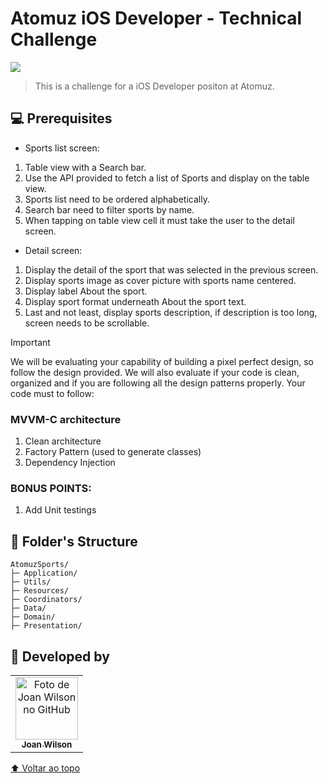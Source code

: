 # Atomuz iOS Developer - Technical Challenge

<!---Esses são exemplos. Veja https://shields.io para outras pessoas ou para personalizar este conjunto de escudos. Você pode querer incluir dependências, status do projeto e informações de licença aqui--->

<img src="https://img.shields.io/badge/Swift-FA7343?style=for-the-badge&logo=swift&logoColor=white">

> This is a challenge for a iOS Developer positon at Atomuz. 
> 

## 💻 Prerequisites
- Sports list screen:
1. Table view with a Search bar.
2. Use the API provided to fetch a list of Sports and display on the table view.
3. Sports list need to be ordered alphabetically.
4. Search bar need to filter sports by name.
5. When tapping on table view cell it must take the user to the detail screen.

- Detail screen:
1. Display the detail of the sport that was selected in the previous screen.
2. Display sports image as cover picture with sports name centered.
3. Display label About the sport.
4. Display sport format underneath About the sport text.
5. Last and not least, display sports description, if description is too long, screen needs to be scrollable.

Important

We will be evaluating your capability of building a pixel perfect design, so follow the design provided. We will also evaluate if your code is clean, organized and if you are following all the design patterns properly.
Your code must to follow:

### MVVM-C architecture
1. Clean architecture
2. Factory Pattern (used to generate classes)
3. Dependency Injection

### BONUS POINTS:
1. Add Unit testings


## 📁 Folder's Structure
```
AtomuzSports/
├─ Application/
├─ Utils/
├─ Resources/
├─ Coordinators/
├─ Data/
├─ Domain/
├─ Presentation/

```

## 🤝 Developed by


<table>
  <tr>
    <td align="center">
      <a href="#">
        <img src="https://avatars.githubusercontent.com/u/48629647?v=4" width="100px;" alt="Foto de Joan Wilson no GitHub"/><br>
        <sub>
          <b>Joan Wilson</b>
        </sub>
      </a>
    </td>
      </a>
    </td>
  </tr>
</table>



[⬆ Voltar ao topo](#Setterfolder)<br>
